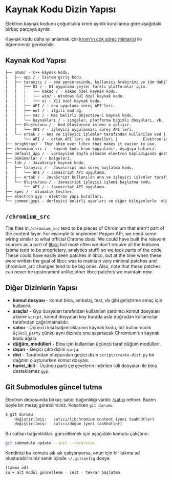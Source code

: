 # Kaynak Kodu Dizin Yapısı

Elektron kaynak kodunu çoğunlukla krom ayrılık kurallarına göre aşağıdaki birkaç parçaya ayrılır.

Kaynak kodu daha iyi anlamak için [krom'ın çok süreç mimarisi](https://dev.chromium.org/developers/design-documents/multi-process-architecture) ile öğrenmeniz gerekebilir.

## Kaynak Kod Yapısı

```diff
├── atom/ - C++ kaynak kodu.
|   ├── app / - Sistem giriş kodu.
|   ├── tarayıcı / - ana penceresinde, kullanıcı Arabirimi ve tüm dahil önyüz |   |   ana süreç işler. Bu web sayfaları yönetmek için Oluşturucu için görüşmeler.
|   |   ├── UI / - UI uygulama şeyler farklı platformlar için.
|   |   |   ├── kakao / - kakao özel kaynak kodu.
|   |   |   ├── win/ - Windows GUI özel kaynak kodu.
|   |   |   └── x/ - X11 özel kaynak kodu.
|   |   ├── API / - ana uygulama süreç API'leri.
|   |   ├── net / - ilgili kod ağ.
|   |   ├── mac / - Mac belirli Objective-C kaynak kodu.
|   |   └── kaynakları / - simgeler, platforma bağımlı dosyaları, vb.
|   ├── Oluşturucu / - kod Oluşturucu işlemi o çalışır.
|   |   └── API / - işleyici uygulanması süreç API'leri.
|   └── ortak / - ana ve işleyici işlemler tarafından kullanılan kod |       bazı yardımcı programı işlevleri ve düğümün mesaj tümleştirmek için kod da dahil olmak üzere |       Krom'ın ileti döngüsü döngüsü.
|       └── API / - ortak API'leri ve temelleri |           Elektron'ın dahili modülleri.
├── brightray/ - Thin shim over libcc that makes it easier to use.
├── chromium_src / - kaynak kodu krom kopyalanır. Aşağıya bakınız.
├── default_app / - varsayılan sayfa olmadan elektron başladığında göstermek için |   bir app-mek şartıyla.
├── Dokümanlar / - belgeleri.
├── lib / - JavaScript kaynak kodu.
|   ├── tarayıcı / - Javascript ana süreç başlatma kodu.
|   |   └── API / - Javascript API uygulama.
|   ├── ortak / - JavaScript kullanılan ana ve işleyici işlemler tarafından |   |   └── API / - Javascript API uygulama.
|   └── Oluşturucu / - Javascript işleyici işlemi başlatma kodu.
|       └── API / - Javascript API uygulama.
├── spec / - otomatik testler.
├── electron.gyp - elektron yapı kuralları.
└── common.gypi - derleyici belirli ayarları ve diğer bileşenlerle 'düğümü' ve 'breakpad' gibi binanın kuralları.
```

## `/chromium_src`

The files in `/chromium_src` tend to be pieces of Chromium that aren't part of the content layer. For example to implement Pepper API, we need some wiring similar to what official Chrome does. We could have built the relevant sources as a part of [libcc](../glossary.md#libchromiumcontent) but most often we don't require all the features (some tend to be proprietary, analytics stuff) so we took parts of the code. These could have easily been patches in libcc, but at the time when these were written the goal of libcc was to maintain very minimal patches and chromium_src changes tend to be big ones. Also, note that these patches can never be upstreamed unlike other libcc patches we maintain now.

## Diğer Dizinlerin Yapısı

* **komut dosyası** - komut bina, ambalaj, test, vb gibi geliştirme amaç için kullanılır.
* **araçlar** - Gyp dosyaları tarafından kullanılan yardımcı komut dosyaları aksine `script`, komut dosyaları koy burada asla doğrudan kullanıcılar tarafından çağrılmamalıdır.
* **satıcı** - Üçüncü kişi bağımlılıklarının kaynak kodu, biz kullanmadık `üçüncü_party` çünkü aynı dizinde onu şaşırtacak Chromium'un kaynak kodu ağacı.
* **düğüm_modülleri** - Bina için kullanılan üçüncü taraf düğüm modülleri.
* **dışarı** - Geçici çıktı dizini `ninja`.
* **dist** - Tarafından oluşturulan geçici dizin `script/create-dist.py` bir dağıtım oluştururken komut dosyası.
* **harici_ikili** - Üçüncü parti çerçevelerin indirilen ikili dosyaları ile bina desteklemez `gyp`.

## Git Submodules güncel tutma

Electron deposunda birkaç satıcı bağımlılığı vardır. [/satıcı](https://github.com/electron/electron/tree/master/vendor) rehber. Bazen böyle bir mesaj görebilirsiniz. Koşarken `git durumu`:

```sh
$ git durumu
    değiştirilmiş:   satıcı/libchromium content (yeni taahhütler)
    değiştirilmiş:   satıcı/düğüm (yeni taahhütler)
```

Bu satılan bağımlılıkları güncellemek için aşağıdaki komutu çalıştırın:

```sh
git submodule update --init --recursive
```

Kendinizi bu komutu sık sık çalıştırıyorsa, onun için bir takma ad oluşturabilirsiniz senin içinde `~/.gitconfig` dosya:

```sh
[takma ad]
su = alt modül güncelleme - init - tekrar başlatma
```